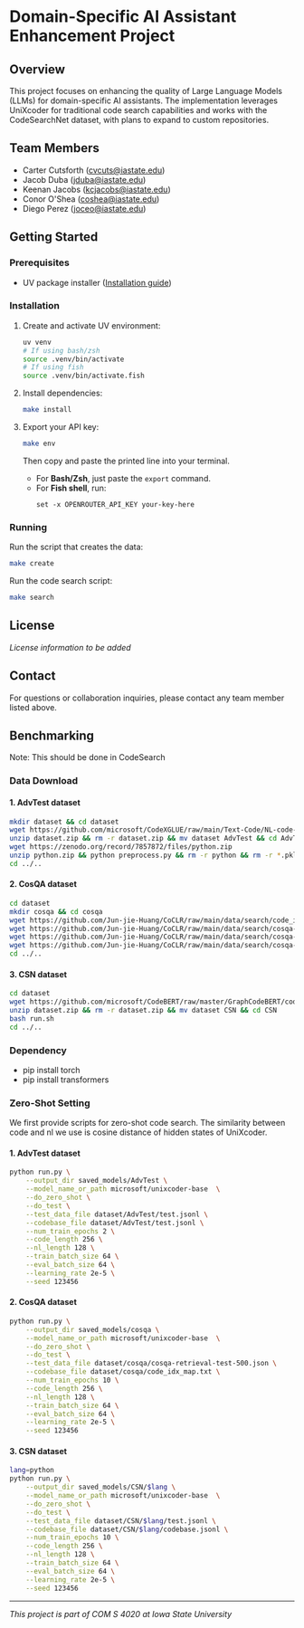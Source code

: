# Domain-Specific AI Assistant Enhancement Project

## Overview
This project focuses on enhancing the quality of Large Language Models (LLMs) for domain-specific AI assistants.
The implementation leverages UniXcoder for traditional code search capabilities and works with the CodeSearchNet dataset, with plans to expand to custom repositories.

## Team Members
- Carter Cutsforth (cvcuts@iastate.edu)
- Jacob Duba (jduba@iastate.edu)
- Keenan Jacobs (kcjacobs@iastate.edu)
- Conor O'Shea (coshea@iastate.edu)
- Diego Perez (joceo@iastate.edu)

## Getting Started

### Prerequisites
- UV package installer ([Installation guide](https://github.com/astral-sh/uv))

### Installation
1. Create and activate UV environment:
   ```bash
   uv venv
   # If using bash/zsh
   source .venv/bin/activate
   # If using fish
   source .venv/bin/activate.fish
   ```
2. Install dependencies:
   ```bash
   make install
   ```
3. Export your API key:
   ```bash
   make env
   ```
   Then copy and paste the printed line into your terminal.

   - For **Bash/Zsh**, just paste the `export` command.
   - For **Fish shell**, run:
     ```fish
     set -x OPENROUTER_API_KEY your-key-here
     ```

### Running
Run the script that creates the data:
```bash
make create
```
Run the code search script:
```bash
make search
```

## License
*License information to be added*

## Contact
For questions or collaboration inquiries, please contact any team member listed above.


## Benchmarking
Note: This should be done in CodeSearch

### Data Download

#### 1. AdvTest dataset

```bash
mkdir dataset && cd dataset
wget https://github.com/microsoft/CodeXGLUE/raw/main/Text-Code/NL-code-search-Adv/dataset.zip
unzip dataset.zip && rm -r dataset.zip && mv dataset AdvTest && cd AdvTest
wget https://zenodo.org/record/7857872/files/python.zip
unzip python.zip && python preprocess.py && rm -r python && rm -r *.pkl && rm python.zip
cd ../..
```

#### 2. CosQA dataset

```bash
cd dataset
mkdir cosqa && cd cosqa
wget https://github.com/Jun-jie-Huang/CoCLR/raw/main/data/search/code_idx_map.txt
wget https://github.com/Jun-jie-Huang/CoCLR/raw/main/data/search/cosqa-retrieval-dev-500.json
wget https://github.com/Jun-jie-Huang/CoCLR/raw/main/data/search/cosqa-retrieval-test-500.json
wget https://github.com/Jun-jie-Huang/CoCLR/raw/main/data/search/cosqa-retrieval-train-19604.json
cd ../..
```

#### 3. CSN dataset

```bash
cd dataset
wget https://github.com/microsoft/CodeBERT/raw/master/GraphCodeBERT/codesearch/dataset.zip
unzip dataset.zip && rm -r dataset.zip && mv dataset CSN && cd CSN
bash run.sh 
cd ../..
```


### Dependency 

- pip install torch
- pip install transformers

### Zero-Shot Setting

We first provide scripts for zero-shot code search. The similarity between code and nl we use is cosine distance of hidden states of UniXcoder.

#### 1. AdvTest dataset

```bash
python run.py \
    --output_dir saved_models/AdvTest \
    --model_name_or_path microsoft/unixcoder-base  \
    --do_zero_shot \
    --do_test \
    --test_data_file dataset/AdvTest/test.jsonl \
    --codebase_file dataset/AdvTest/test.jsonl \
    --num_train_epochs 2 \
    --code_length 256 \
    --nl_length 128 \
    --train_batch_size 64 \
    --eval_batch_size 64 \
    --learning_rate 2e-5 \
    --seed 123456
```

#### 2. CosQA dataset

```bash
python run.py \
    --output_dir saved_models/cosqa \
    --model_name_or_path microsoft/unixcoder-base  \
    --do_zero_shot \
    --do_test \
    --test_data_file dataset/cosqa/cosqa-retrieval-test-500.json \
    --codebase_file dataset/cosqa/code_idx_map.txt \
    --num_train_epochs 10 \
    --code_length 256 \
    --nl_length 128 \
    --train_batch_size 64 \
    --eval_batch_size 64 \
    --learning_rate 2e-5 \
    --seed 123456
```

#### 3. CSN dataset

```bash
lang=python
python run.py \
    --output_dir saved_models/CSN/$lang \
    --model_name_or_path microsoft/unixcoder-base  \
    --do_zero_shot \
    --do_test \
    --test_data_file dataset/CSN/$lang/test.jsonl \
    --codebase_file dataset/CSN/$lang/codebase.jsonl \
    --num_train_epochs 10 \
    --code_length 256 \
    --nl_length 128 \
    --train_batch_size 64 \
    --eval_batch_size 64 \
    --learning_rate 2e-5 \
    --seed 123456
```

---
*This project is part of COM S 4020 at Iowa State University*
